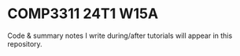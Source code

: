 # COMP3311 24T1 W15A
Code & summary notes I write during/after tutorials will appear in this repository.

